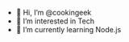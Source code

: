- 👋 Hi, I’m @cookingeek
- 👀 I’m interested in Tech
- 🌱 I’m currently learning Node.js

<!---
cookingeek/cookingeek is a ✨ special ✨ repository because its `README.md` (this file) appears on your GitHub profile.
You can click the Preview link to take a look at your changes.
--->
